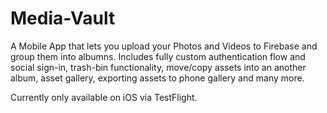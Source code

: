 # Media-Vault

A Mobile App that lets you upload your Photos and Videos to Firebase and group them into albumns.
Includes fully custom authentication flow and social sign-in, trash-bin functionality, move/copy assets into an another album, asset gallery, exporting assets to phone gallery and many more.

Currently only available on iOS via TestFlight.
